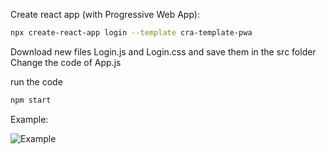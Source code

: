 Create react app (with Progressive Web App):
``` bash
npx create-react-app login --template cra-template-pwa
```

Download new files Login.js and Login.css and save them in the src folder
Change the code of App.js 

run the code
``` bash
npm start
```
Example:

![Example](https://github.com/MeetRaut/Login_template01/assets/122288042/76566e00-9563-4343-9a30-1067b19608b5)
